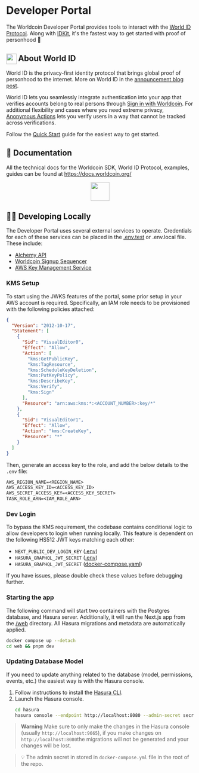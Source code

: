 <a href="https://developer.worldcoin.org">
  <img src="https://raw.githubusercontent.com/worldcoin/world-id-docs/main/public/images/shared-readme/readme-header.png" alt="" />
</a>

# Developer Portal

The Worldcoin Developer Portal provides tools to interact with the [World ID Protocol](https://worldcoin.org/world-id). Along with [IDKit](https://github.com/worldcoin/idkit-js), it's the fastest way to get started with proof of personhood 🚀

<!-- WORLD-ID-SHARED-README-TAG:START - Do not remove or modify this section directly -->
<!-- The contents of this file are inserted to all World ID repositories to provide general context on World ID. -->

## <img align="left" width="28" height="28" src="https://raw.githubusercontent.com/worldcoin/world-id-docs/main/public/images/shared-readme/readme-world-id.png" alt="" style="margin-right: 0; padding-right: 4px;" /> About World ID

World ID is the privacy-first identity protocol that brings global proof of personhood to the internet. More on World ID in the [announcement blog post](https://worldcoin.org/blog/announcements/introducing-world-id-and-sdk).

World ID lets you seamlessly integrate authentication into your app that verifies accounts belong to real persons through [Sign in with Worldcoin](https://docs.worldcoin.org/id/sign-in). For additional flexibility and cases where you need extreme privacy, [Anonymous Actions](https://docs.worldcoin.org/id/anonymous-actions) lets you verify users in a way that cannot be tracked across verifications.

Follow the [Quick Start](https://docs.worldcoin.org/quick-start) guide for the easiest way to get started.

## 📄 Documentation

All the technical docs for the Worldcoin SDK, World ID Protocol, examples, guides can be found at https://docs.worldcoin.org/

<a href="https://docs.worldcoin.org">
  <p align="center">
    <picture align="center">
      <source media="(prefers-color-scheme: dark)" srcset="https://raw.githubusercontent.com/worldcoin/world-id-docs/main/public/images/shared-readme/visit-documentation-dark.png" height="50px" />
      <source media="(prefers-color-scheme: light)" srcset="https://raw.githubusercontent.com/worldcoin/world-id-docs/main/public/images/shared-readme/visit-documentation-light.png" height="50px" />
      <img />
    </picture>
  </p>
</a>

<!-- WORLD-ID-SHARED-README-TAG:END -->

## 🧑‍💻 Developing Locally

The Developer Portal uses several external services to operate. Credentials for each of these services can be placed in the [.env.test](./web/.env.test) or .env.local file. These include:

- [Alchemy API](https://docs.alchemy.com/reference/api-overview)
- [Worldcoin Signup Sequencer](https://github.com/worldcoin/signup-sequencer)
- [AWS Key Management Service](https://aws.amazon.com/kms/)

### KMS Setup

To start using the JWKS features of the portal, some prior setup in your AWS account is required. Specifically, an IAM role needs to be provisioned with the following policies attached:

```json
{
  "Version": "2012-10-17",
  "Statement": [
    {
      "Sid": "VisualEditor0",
      "Effect": "Allow",
      "Action": [
        "kms:GetPublicKey",
        "kms:TagResource",
        "kms:ScheduleKeyDeletion",
        "kms:PutKeyPolicy",
        "kms:DescribeKey",
        "kms:Verify",
        "kms:Sign"
      ],
      "Resource": "arn:aws:kms:*:<ACCOUNT_NUMBER>:key/*"
    },
    {
      "Sid": "VisualEditor1",
      "Effect": "Allow",
      "Action": "kms:CreateKey",
      "Resource": "*"
    }
  ]
}
```

Then, generate an access key to the role, and add the below details to the `.env` file:

```txt
AWS_REGION_NAME=<REGION_NAME>
AWS_ACCESS_KEY_ID=<ACCESS_KEY_ID>
AWS_SECRET_ACCESS_KEY=<ACCESS_KEY_SECRET>
TASK_ROLE_ARN=<IAM_ROLE_ARN>
```

### Dev Login

To bypass the KMS requirement, the codebase contains conditional logic to allow developers to login when running locally. This feature is dependent on the following HS512 JWT keys matching each other:

- `NEXT_PUBLIC_DEV_LOGIN_KEY` ([.env](./web/.env.test))
- `HASURA_GRAPHQL_JWT_SECRET` ([.env](./web/.env.test))
- `HASURA_GRAPHQL_JWT_SECRET` ([docker-compose.yaml](./docker-compose.yaml))

If you have issues, please double check these values before debugging further.

### Starting the app

The following command will start two containers with the Postgres database, and Hasura server. Additionally, it will run the Next.js app from the [/web](./web) directory. All Hasura migrations and metadata are automatically applied.

```bash
docker compose up --detach
cd web && pnpm dev
```

### Updating Database Model

If you need to update anything related to the database (model, permissions, events, etc.) the easiest way is with the Hasura console.

1. Follow instructions to install the [Hasura CLI](https://hasura.io/docs/latest/graphql/core/hasura-cli/install-hasura-cli/).
2. Launch the Hasura console.
   ```bash
   cd hasura
   hasura console --endpoint http://localhost:8080 --admin-secret secret!
   ```

> **Warning** Make sure to only make the changes in the Hasura console (usually `http://localhost:9665`), if you make changes on `http://localhost:8080`the migrations will not be generated and your changes will be lost.

> 💡 The admin secret in stored in `docker-compose.yml` file in the root of the repo.
